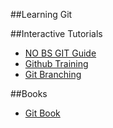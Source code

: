 ##Learning Git

##Interactive Tutorials
 * [NO BS GIT Guide](http://rogerdudler.github.io/git-guide)
 * [Github Training](http://try.github.io/levels/1/challenges/1)
 * [Git Branching](http://pcottle.github.io/learnGitBranching)

##Books
 * [Git Book](http://git-scm.com/book)

